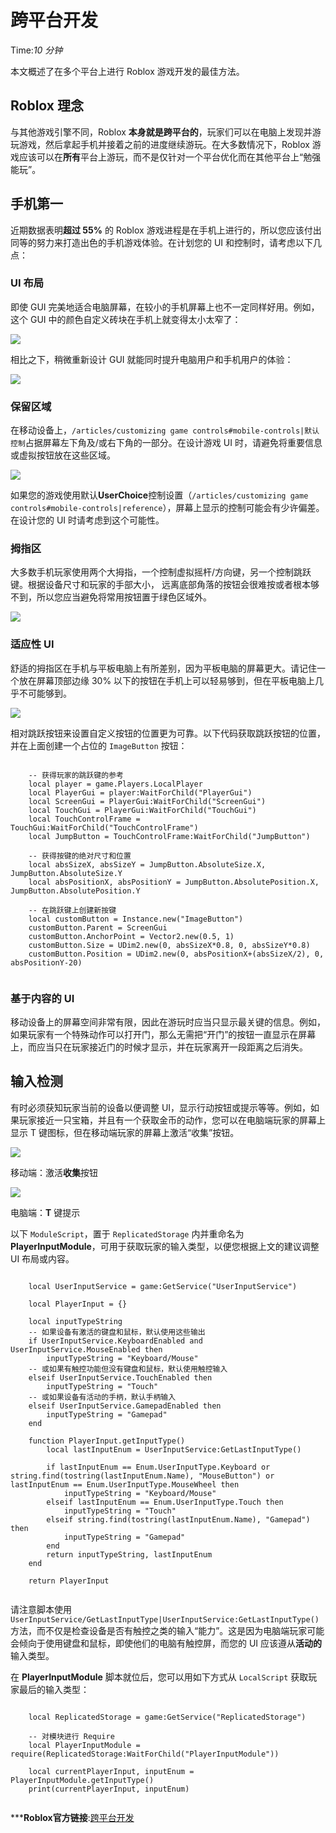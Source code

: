 # 跨平台开发 
Time:<em>10  分钟</em>

本文概述了在多个平台上进行 Roblox 游戏开发的最佳方法。

## Roblox 理念

与其他游戏引擎不同，Roblox **本身就是跨平台的**，玩家们可以在电脑上发现并游玩游戏，然后拿起手机并接着之前的进度继续游玩。在大多数情况下，Roblox 游戏应该可以在**所有**平台上游玩，而不是仅针对一个平台优化而在其他平台上“勉强能玩”。

## 手机第一

近期数据表明**超过 55%** 的 Roblox 游戏进程是在手机上进行的，所以您应该付出同等的努力来打造出色的手机游戏体验。在计划您的 UI 和控制时，请考虑以下几点：

### UI 布局

即使 GUI 完美地适合电脑屏幕，在较小的手机屏幕上也不一定同样好用。例如，这个 GUI 中的颜色自定义砖块在手机上就变得太小太窄了：

![](https://developer.roblox.com/assets/bltdfd5f2922f2d90a6/Cross-Platform-UI-Layout-1.png)



相比之下，稍微重新设计 GUI 就能同时提升电脑用户和手机用户的体验：

![](https://developer.roblox.com/assets/blt1c2c28ad6447cb63/Cross-Platform-UI-Layout-2.png)



### 保留区域

在移动设备上，`/articles/customizing game controls#mobile-controls|默认控制`占据屏幕左下角及/或右下角的一部分。在设计游戏 UI 时，请避免将重要信息或虚拟按钮放在这些区域。

![](https://developer.roblox.com/assets/blt16669895b1299201/Cross-Platform-Reserved-Regions.png)



如果您的游戏使用默认**UserChoice**控制设置（`/articles/customizing game controls#mobile-controls|reference`），屏幕上显示的控制可能会有少许偏差。在设计您的 UI 时请考虑到这个可能性。 

### 拇指区

大多数手机玩家使用两个大拇指，一个控制虚拟摇杆/方向键，另一个控制跳跃键。根据设备尺寸和玩家的手部大小， 远离底部角落的按钮会很难按或者根本够不到，所以您应当避免将常用按钮置于绿色区域外。

![](https://developer.roblox.com/assets/blt8500a5dd039d1510/Cross-Platform-Thumb-Zones.png)



### 适应性 UI

舒适的拇指区在手机与平板电脑上有所差别，因为平板电脑的屏幕更大。请记住一个放在屏幕顶部边缘 30% 以下的按钮在手机上可以轻易够到，但在平板电脑上几乎不可能够到。

![](https://developer.roblox.com/assets/bltcbf8f4be72c57d4e/Cross-Platform-Adaptable-UI.png)



相对跳跃按钮来设置自定义按钮的位置更为可靠。以下代码获取跳跃按钮的位置，并在上面创建一个占位的 `ImageButton` 按钮：

```    
    
    -- 获得玩家的跳跃键的参考
    local player = game.Players.LocalPlayer
    local PlayerGui = player:WaitForChild("PlayerGui")
    local ScreenGui = PlayerGui:WaitForChild("ScreenGui")
    local TouchGui = PlayerGui:WaitForChild("TouchGui")
    local TouchControlFrame = TouchGui:WaitForChild("TouchControlFrame")
    local JumpButton = TouchControlFrame:WaitForChild("JumpButton")
    
    -- 获得按键的绝对尺寸和位置
    local absSizeX, absSizeY = JumpButton.AbsoluteSize.X, JumpButton.AbsoluteSize.Y
    local absPositionX, absPositionY = JumpButton.AbsolutePosition.X, JumpButton.AbsolutePosition.Y
    
    -- 在跳跃键上创建新按键
    local customButton = Instance.new("ImageButton")
    customButton.Parent = ScreenGui
    customButton.AnchorPoint = Vector2.new(0.5, 1)
    customButton.Size = UDim2.new(0, absSizeX*0.8, 0, absSizeY*0.8)
    customButton.Position = UDim2.new(0, absPositionX+(absSizeX/2), 0, absPositionY-20)


```
### 基于内容的 UI

移动设备上的屏幕空间非常有限，因此在游玩时应当只显示最关键的信息。例如，如果玩家有一个特殊动作可以打开门，那么无需把“开门”的按钮一直显示在屏幕上，而应当只在玩家接近门的时候才显示，并在玩家离开一段距离之后消失。

## 输入检测

有时必须获知玩家当前的设备以便调整 UI，显示行动按钮或提示等等。例如，如果玩家接近一只宝箱，并且有一个获取金币的动作，您可以在电脑端玩家的屏幕上显示 T 键图标，但在移动端玩家的屏幕上激活“收集”按钮。

![](https://developer.roblox.com/assets/blt25ec84c0f29d3831/Cross-Platform-Input-Detection-Mobile.png)

 移动端：激活**收集**按钮

![](https://developer.roblox.com/assets/blt57b1b33eb3c0444f/Cross-Platform-Input-Detection-PC.png)

 电脑端：**T** 键提示

以下 `ModuleScript`，置于 `ReplicatedStorage` 内并重命名为 **PlayerInputModule**，可用于获取玩家的输入类型，以便您根据上文的建议调整 UI 布局或内容。

```    
    
    local UserInputService = game:GetService("UserInputService")
    
    local PlayerInput = {}
    
    local inputTypeString
    -- 如果设备有激活的键盘和鼠标，默认使用这些输出
    if UserInputService.KeyboardEnabled and UserInputService.MouseEnabled then
    	inputTypeString = "Keyboard/Mouse"
    -- 或如果有触控功能但没有键盘和鼠标，默认使用触控输入
    elseif UserInputService.TouchEnabled then
    	inputTypeString = "Touch"
    -- 或如果设备有活动的手柄，默认手柄输入
    elseif UserInputService.GamepadEnabled then
    	inputTypeString = "Gamepad"
    end
    
    function PlayerInput.getInputType()
    	local lastInputEnum = UserInputService:GetLastInputType()
    
    	if lastInputEnum == Enum.UserInputType.Keyboard or string.find(tostring(lastInputEnum.Name), "MouseButton") or lastInputEnum == Enum.UserInputType.MouseWheel then
    		inputTypeString = "Keyboard/Mouse"
    	elseif lastInputEnum == Enum.UserInputType.Touch then
    		inputTypeString = "Touch"
    	elseif string.find(tostring(lastInputEnum.Name), "Gamepad") then
    		inputTypeString = "Gamepad"
    	end
    	return inputTypeString, lastInputEnum
    end
    
    return PlayerInput


```
请注意脚本使用 `UserInputService/GetLastInputType|UserInputService:GetLastInputType()` 方法，而不仅是检查设备是否有触控之类的输入“能力”。这是因为电脑端玩家可能会倾向于使用键盘和鼠标，即使他们的电脑有触控屏，而您的 UI 应该遵从**活动的**输入类型。 

在 **PlayerInputModule** 脚本就位后，您可以用如下方式从 `LocalScript` 获取玩家最后的输入类型：

```    
    
    local ReplicatedStorage = game:GetService("ReplicatedStorage")
    
    -- 对模块进行 Require
    local PlayerInputModule = require(ReplicatedStorage:WaitForChild("PlayerInputModule"))
    
    local currentPlayerInput, inputEnum = PlayerInputModule.getInputType()
    print(currentPlayerInput, inputEnum)


```


***__Roblox官方链接__:[跨平台开发](https://developer.roblox.com/zh-cn/articles/cross-platform-development)
